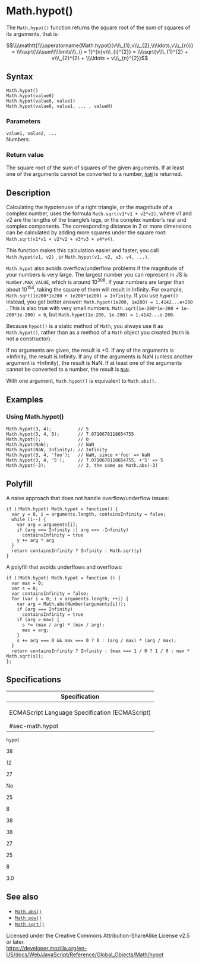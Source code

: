 Math.hypot()
============

The `Math.hypot()` function returns the square root of the sum of squares of its arguments, that is:

  
<span class="math display">$$\\\\mathtt{\\\\operatorname{Math.hypot}(v\\\_{1},v\\\_{2},\\\\ldots,v\\\_{n})} = \\\\sqrt{\\\\sum\\\\limits\\\_{i = 1}^{n}v\\\_{i}^{2}} = \\\\sqrt{v\\\_{1}^{2} + v\\\_{2}^{2} + \\\\ldots + v\\\_{n}^{2}}$$</span>  

Syntax
------

    Math.hypot()
    Math.hypot(value0)
    Math.hypot(value0, value1)
    Math.hypot(value0, value1, ... , valueN)

### Parameters

`value1, value2, ...`  
Numbers.

### Return value

The square root of the sum of squares of the given arguments. If at least one of the arguments cannot be converted to a number, [`NaN`](../nan) is returned.

Description
-----------

Calculating the hypotenuse of a right triangle, or the magnitude of a complex number, uses the formula `Math.sqrt(v1*v1 + v2*v2)`, where v1 and v2 are the lengths of the triangle’s legs, or the complex number’s real and complex components. The corresponding distance in 2 or more dimensions can be calculated by adding more squares under the square root: `Math.sqrt(v1*v1 + v2*v2 + v3*v3 + v4*v4)`.

This function makes this calculation easier and faster; you call `Math.hypot(v1, v2)` , or `Math.hypot(v1, v2, v3, v4, ...)`.

`Math.hypot` also avoids overflow/underflow problems if the magnitude of your numbers is very large. The largest number you can represent in JS is `Number.MAX_VALUE`, which is around 10<sup>308</sup>. If your numbers are larger than about 10<sup>154</sup>, taking the square of them will result in Infinity. For example, `Math.sqrt(1e200*1e200 + 1e200*1e200) = Infinity`. If you use `hypot()` instead, you get better answer: `Math.hypot(1e200, 1e200) = 1.4142...e+200` . This is also true with very small numbers. `Math.sqrt(1e-200*1e-200 + 1e-200*1e-200) = 0`, but `Math.hypot(1e-200, 1e-200) = 1.4142...e-200`.

Because `hypot()` is a static method of `Math`, you always use it as `Math.hypot()`, rather than as a method of a `Math` object you created (`Math` is not a constructor).

If no arguments are given, the result is +0. If any of the arguments is ±Infinity, the result is Infinity. If any of the arguments is NaN (unless another argument is ±Infinity), the result is NaN. If at least one of the arguments cannot be converted to a number, the result is [`NaN`](../nan).

With one argument, `Math.hypot()` is equivalent to `Math.abs()`.

Examples
--------

### Using Math.hypot()

    Math.hypot(3, 4);          // 5
    Math.hypot(3, 4, 5);       // 7.0710678118654755
    Math.hypot();              // 0
    Math.hypot(NaN);           // NaN
    Math.hypot(NaN, Infinity); // Infinity
    Math.hypot(3, 4, 'foo');   // NaN, since +'foo' => NaN
    Math.hypot(3, 4, '5');     // 7.0710678118654755, +'5' => 5
    Math.hypot(-3);            // 3, the same as Math.abs(-3)

Polyfill
--------

A naive approach that does not handle overflow/underflow issues:

    if (!Math.hypot) Math.hypot = function() {
      var y = 0, i = arguments.length, containsInfinity = false;
      while (i--) {
        var arg = arguments[i];
        if (arg === Infinity || arg === -Infinity)
          containsInfinity = true
        y += arg * arg
      }
      return containsInfinity ? Infinity : Math.sqrt(y)
    }

A polyfill that avoids underflows and overflows:

    if (!Math.hypot) Math.hypot = function () {
      var max = 0;
      var s = 0;
      var containsInfinity = false;
      for (var i = 0; i < arguments.length; ++i) {
        var arg = Math.abs(Number(arguments[i]));
        if (arg === Infinity)
          containsInfinity = true
        if (arg > max) {
          s *= (max / arg) * (max / arg);
          max = arg;
        }
        s += arg === 0 && max === 0 ? 0 : (arg / max) * (arg / max);
      }
      return containsInfinity ? Infinity : (max === 1 / 0 ? 1 / 0 : max * Math.sqrt(s));
    };

Specifications
--------------

<table><colgroup><col style="width: 100%" /></colgroup><thead><tr class="header"><th>Specification</th></tr></thead><tbody><tr class="odd"><td><p>ECMAScript Language Specification (ECMAScript)<br />
</p><span class="small">#sec-math.hypot</span></td></tr></tbody></table>

`hypot`

38

12

27

No

25

8

38

38

27

25

8

3.0

See also
--------

-   [`Math.abs()`](abs)
-   [`Math.pow()`](pow)
-   [`Math.sqrt()`](sqrt)

Licensed under the Creative Commons Attribution-ShareAlike License v2.5 or later.  
<a href="https://developer.mozilla.org/en-US/docs/Web/JavaScript/Reference/Global_Objects/Math/hypot" class="_attribution-link">https://developer.mozilla.org/en-US/docs/Web/JavaScript/Reference/Global_Objects/Math/hypot</a>
